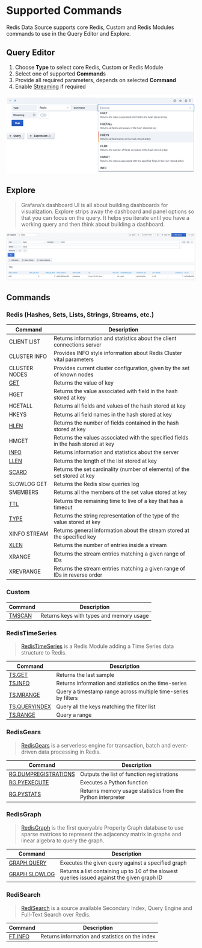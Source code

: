 # Supported Commands

Redis Data Source supports core Redis, Custom and Redis Modules commands to use in the Query Editor and Explore.

## Query Editor

1. Choose **Type** to select core Redis, Custom or Redis Module
2. Select one of supported **Command**s
3. Provide all required parameters, depends on selected **Command**
4. Enable [Streaming](streaming.md) if required

![Query Editor](../images/redis-datasource/query.png)

## Explore

> Grafana’s dashboard UI is all about building dashboards for visualization. Explore strips away the dashboard and panel options so that you can focus on the query. It helps you iterate until you have a working query and then think about building a dashboard.

![Explore](../images/redis-datasource/explore.png)

## Commands

### Redis (Hashes, Sets, Lists, Strings, Streams, etc.)

| Command                 | Description                                                                       |
| ----------------------- | --------------------------------------------------------------------------------- |
| CLIENT LIST             | Returns information and statistics about the client connections server            |
| CLUSTER INFO            | Provides INFO style information about Redis Cluster vital parameters              |
| CLUSTER NODES           | Provides current cluster configuration, given by the set of known nodes           |
| [GET](redis/GET.md)     | Returns the value of key                                                          |
| HGET                    | Returns the value associated with field in the hash stored at key                 |
| HGETALL                 | Returns all fields and values of the hash stored at key                           |
| HKEYS                   | Returns all field names in the hash stored at key                                 |
| [HLEN](redis/HLEN.md)   | Returns the number of fields contained in the hash stored at key                  |
| HMGET                   | Returns the values associated with the specified fields in the hash stored at key |
| [INFO](redis/INFO.md)   | Returns information and statistics about the server                               |
| [LLEN](redis/LLEN.md)   | Returns the length of the list stored at key                                      |
| [SCARD](redis/SCARD.md) | Returns the set cardinality (number of elements) of the set stored at key         |
| SLOWLOG GET             | Returns the Redis slow queries log                                                |
| SMEMBERS                | Returns all the members of the set value stored at key                            |
| [TTL](redis/TTL.md)     | Returns the remaining time to live of a key that has a timeout                    |
| [TYPE](redis/TYPE.md)   | Returns the string representation of the type of the value stored at key          |
| XINFO STREAM            | Returns general information about the stream stored at the specified key          |
| [XLEN](redis/XLEN.md)   | Returns the number of entries inside a stream                                     |
| XRANGE                  | Returns the stream entries matching a given range of IDs                          |
| XREVRANGE               | Returns the stream entries matching a given range of IDs in reverse order         |

### Custom

| Command                    | Description                              |
| -------------------------- | ---------------------------------------- |
| [TMSCAN](custom/TMSCAN.md) | Returns keys with types and memory usage |

### RedisTimeSeries

> [RedisTimeSeries](https://oss.redislabs.com/redistimeseries/) is a Redis Module adding a Time Series data structure to Redis.

| Command                                            | Description                                                    |
| -------------------------------------------------- | -------------------------------------------------------------- |
| [TS.GET](redis-timeseries/TS-GET.md)               | Returns the last sample                                        |
| [TS.INFO](redis-timeseries/TS-INFO.md)             | Returns information and statistics on the time-series          |
| [TS.MRANGE](redis-timeseries/TS-MRANGE.md)         | Query a timestamp range across multiple time-series by filters |
| [TS.QUERYINDEX](redis-timeseries/TS-QUERYINDEX.md) | Query all the keys matching the filter list                    |
| [TS.RANGE](redis-timeseries/TS-RANGE.md)           | Query a range                                                  |

### RedisGears

> [RedisGears](https://oss.redislabs.com/redisgears/) is a serverless engine for transaction, batch and event-driven data processing in Redis.

| Command                                                     | Description                                                 |
| ----------------------------------------------------------- | ----------------------------------------------------------- |
| [RG.DUMPREGISTRATIONS](redis-gears/RG-DUMPREGISTRATIONS.md) | Outputs the list of function registrations                  |
| [RG.PYEXECUTE](redis-gears/RG-PYEXECUTE.md)                 | Executes a Python function                                  |
| [RG.PYSTATS](redis-gears/RG-PYSTATS.md)                     | Returns memory usage statistics from the Python interpreter |

### RedisGraph

> [RedisGraph](https://oss.redislabs.com/redisgraph/) is the first queryable Property Graph database to use sparse matrices to represent the adjacency matrix in graphs and linear algebra to query the graph.

| Command                                       | Description                                                                                 |
| --------------------------------------------- | ------------------------------------------------------------------------------------------- |
| [GRAPH.QUERY](redis-graph/GRAPH-QUERY.md)     | Executes the given query against a specified graph                                          |
| [GRAPH.SLOWLOG](redis-graph/GRAPH-SLOWLOG.md) | Returns a list containing up to 10 of the slowest queries issued against the given graph ID |

### RediSearch

> [RediSearch](https://oss.redislabs.com/redisearch/) is a source available Secondary Index, Query Engine and Full-Text Search over Redis.

| Command                            | Description                                     |
| ---------------------------------- | ----------------------------------------------- |
| [FT.INFO](redis-search/FT-INFO.md) | Returns information and statistics on the index |
